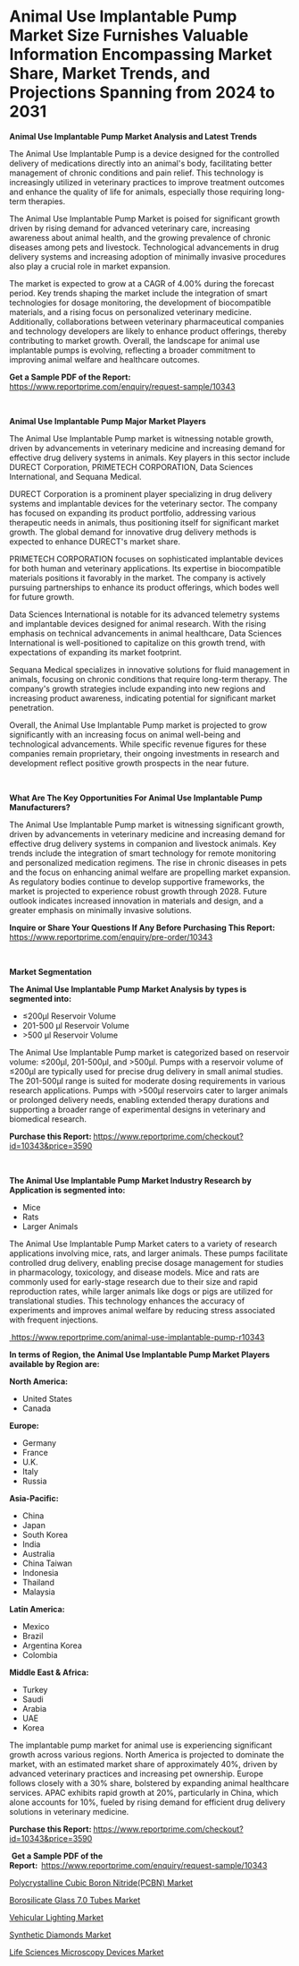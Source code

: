 <p><h1>Animal Use Implantable Pump Market Size Furnishes Valuable Information Encompassing Market Share, Market Trends, and Projections Spanning from 2024 to 2031</h1></p><p><strong>Animal Use Implantable Pump Market Analysis and Latest Trends</strong></p>
<p><p>The Animal Use Implantable Pump is a device designed for the controlled delivery of medications directly into an animal's body, facilitating better management of chronic conditions and pain relief. This technology is increasingly utilized in veterinary practices to improve treatment outcomes and enhance the quality of life for animals, especially those requiring long-term therapies.</p><p>The Animal Use Implantable Pump Market is poised for significant growth driven by rising demand for advanced veterinary care, increasing awareness about animal health, and the growing prevalence of chronic diseases among pets and livestock. Technological advancements in drug delivery systems and increasing adoption of minimally invasive procedures also play a crucial role in market expansion.</p><p>The market is expected to grow at a CAGR of 4.00% during the forecast period. Key trends shaping the market include the integration of smart technologies for dosage monitoring, the development of biocompatible materials, and a rising focus on personalized veterinary medicine. Additionally, collaborations between veterinary pharmaceutical companies and technology developers are likely to enhance product offerings, thereby contributing to market growth. Overall, the landscape for animal use implantable pumps is evolving, reflecting a broader commitment to improving animal welfare and healthcare outcomes.</p></p>
<p><strong>Get a Sample PDF of the Report:&nbsp;</strong> <a href="https://www.reportprime.com/enquiry/request-sample/10343">https://www.reportprime.com/enquiry/request-sample/10343</a></p>
<p>&nbsp;</p>
<p><strong>Animal Use Implantable Pump Major Market Players</strong></p>
<p><p>The Animal Use Implantable Pump market is witnessing notable growth, driven by advancements in veterinary medicine and increasing demand for effective drug delivery systems in animals. Key players in this sector include DURECT Corporation, PRIMETECH CORPORATION, Data Sciences International, and Sequana Medical.</p><p>DURECT Corporation is a prominent player specializing in drug delivery systems and implantable devices for the veterinary sector. The company has focused on expanding its product portfolio, addressing various therapeutic needs in animals, thus positioning itself for significant market growth. The global demand for innovative drug delivery methods is expected to enhance DURECT's market share.</p><p>PRIMETECH CORPORATION focuses on sophisticated implantable devices for both human and veterinary applications. Its expertise in biocompatible materials positions it favorably in the market. The company is actively pursuing partnerships to enhance its product offerings, which bodes well for future growth.</p><p>Data Sciences International is notable for its advanced telemetry systems and implantable devices designed for animal research. With the rising emphasis on technical advancements in animal healthcare, Data Sciences International is well-positioned to capitalize on this growth trend, with expectations of expanding its market footprint.</p><p>Sequana Medical specializes in innovative solutions for fluid management in animals, focusing on chronic conditions that require long-term therapy. The company's growth strategies include expanding into new regions and increasing product awareness, indicating potential for significant market penetration.</p><p>Overall, the Animal Use Implantable Pump market is projected to grow significantly with an increasing focus on animal well-being and technological advancements. While specific revenue figures for these companies remain proprietary, their ongoing investments in research and development reflect positive growth prospects in the near future.</p></p>
<p>&nbsp;</p>
<p><strong>What Are The Key Opportunities For Animal Use Implantable Pump Manufacturers?</strong></p>
<p><p>The Animal Use Implantable Pump market is witnessing significant growth, driven by advancements in veterinary medicine and increasing demand for effective drug delivery systems in companion and livestock animals. Key trends include the integration of smart technology for remote monitoring and personalized medication regimens. The rise in chronic diseases in pets and the focus on enhancing animal welfare are propelling market expansion. As regulatory bodies continue to develop supportive frameworks, the market is projected to experience robust growth through 2028. Future outlook indicates increased innovation in materials and design, and a greater emphasis on minimally invasive solutions.</p></p>
<p><strong>Inquire or Share Your Questions If Any Before Purchasing This Report:</strong> <a href="https://www.reportprime.com/enquiry/pre-order/10343">https://www.reportprime.com/enquiry/pre-order/10343</a></p>
<p>&nbsp;</p>
<p><strong>Market Segmentation</strong></p>
<p><strong>The Animal Use Implantable Pump Market Analysis by types is segmented into:</strong></p>
<p><ul><li>≤200μl Reservoir Volume</li><li>201-500 μl Reservoir Volume</li><li>>500 μl Reservoir Volume</li></ul></p>
<p><p>The Animal Use Implantable Pump market is categorized based on reservoir volume: ≤200μl, 201-500μl, and >500μl. Pumps with a reservoir volume of ≤200μl are typically used for precise drug delivery in small animal studies. The 201-500μl range is suited for moderate dosing requirements in various research applications. Pumps with >500μl reservoirs cater to larger animals or prolonged delivery needs, enabling extended therapy durations and supporting a broader range of experimental designs in veterinary and biomedical research.</p></p>
<p><strong>Purchase this Report:&nbsp;</strong><a href="https://www.reportprime.com/checkout?id=10343&price=3590">https://www.reportprime.com/checkout?id=10343&price=3590</a></p>
<p>&nbsp;</p>
<p><strong>The Animal Use Implantable Pump Market Industry Research by Application is segmented into:</strong></p>
<p><ul><li>Mice</li><li>Rats</li><li>Larger Animals</li></ul></p>
<p><p>The Animal Use Implantable Pump Market caters to a variety of research applications involving mice, rats, and larger animals. These pumps facilitate controlled drug delivery, enabling precise dosage management for studies in pharmacology, toxicology, and disease models. Mice and rats are commonly used for early-stage research due to their size and rapid reproduction rates, while larger animals like dogs or pigs are utilized for translational studies. This technology enhances the accuracy of experiments and improves animal welfare by reducing stress associated with frequent injections.</p></p>
<p><a href="https://www.reportprime.com/animal-use-implantable-pump-r10343">&nbsp;https://www.reportprime.com/animal-use-implantable-pump-r10343</a></p>
<p><strong>In terms of Region, the Animal Use Implantable Pump Market Players available by Region are:</strong></p>
<p>
    <p> <strong> North America: </strong>
        <ul>
            <li>United States</li>
            <li>Canada</li>
        </ul>
        </p> 
    <p> <strong> Europe: </strong>
        <ul>
            <li>Germany</li>
            <li>France</li>
            <li>U.K.</li>
            <li>Italy</li>
            <li>Russia</li>
        </ul>
        </p> 
    <p> <strong> Asia-Pacific: </strong>
        <ul>
            <li>China</li>
            <li>Japan</li>
            <li>South Korea</li>
            <li>India</li>
            <li>Australia</li>
            <li>China Taiwan</li>
            <li>Indonesia</li>
            <li>Thailand</li>
            <li>Malaysia</li>
        </ul>
        </p> 
    <p> <strong> Latin America: </strong>
        <ul>
            <li>Mexico</li>
            <li>Brazil</li>
            <li>Argentina Korea</li>
            <li>Colombia</li>
        </ul>
        </p> 
    <p> <strong> Middle East & Africa: </strong>
        <ul>
            <li>Turkey</li>
            <li>Saudi</li>
            <li>Arabia</li>
            <li>UAE</li>
            <li>Korea</li>
        </ul>
    </p>
    </p>
<p><p>The implantable pump market for animal use is experiencing significant growth across various regions. North America is projected to dominate the market, with an estimated market share of approximately 40%, driven by advanced veterinary practices and increasing pet ownership. Europe follows closely with a 30% share, bolstered by expanding animal healthcare services. APAC exhibits rapid growth at 20%, particularly in China, which alone accounts for 10%, fueled by rising demand for efficient drug delivery solutions in veterinary medicine.</p></p>
<p><strong>Purchase this Report: </strong><a href="https://www.reportprime.com/checkout?id=10343&price=3590">https://www.reportprime.com/checkout?id=10343&price=3590</a></p>
<p>&nbsp;<strong>Get a Sample PDF of the Report:&nbsp;&nbsp;</strong><a href="https://www.reportprime.com/enquiry/request-sample/10343">https://www.reportprime.com/enquiry/request-sample/10343</a></p>
<p><strong></strong></p>
<p><p><a href="https://issuu.com/reportprime-2/docs/polycrystalline-cubic-boron-nitride_9211a8d372478d">Polycrystalline Cubic Boron Nitride(PCBN) Market</a></p><p><a href="https://medium.com/@amyjacobi/the-borosilicate-glass-7-0-7218cbaa9779">Borosilicate Glass 7.0 Tubes Market</a></p><p><a href="https://www.linkedin.com/pulse/global-vehicular-lighting-market-trends-analysis-future-growth-o1qke?trackingId=%2FUbk5IcvTQm6zF9Kcc6UEw%3D%3D">Vehicular Lighting Market</a></p><p><a href="https://issuu.com/reportprime-2/docs/synthetic-diamonds-market-size-2030_1e2cb8a5baf39d">Synthetic Diamonds Market</a></p><p><a href="https://github.com/lylyparadise/Market-Research-Report-List-5/blob/main/life-sciences-microscopy-devices-market.md">Life Sciences Microscopy Devices Market</a></p></p>